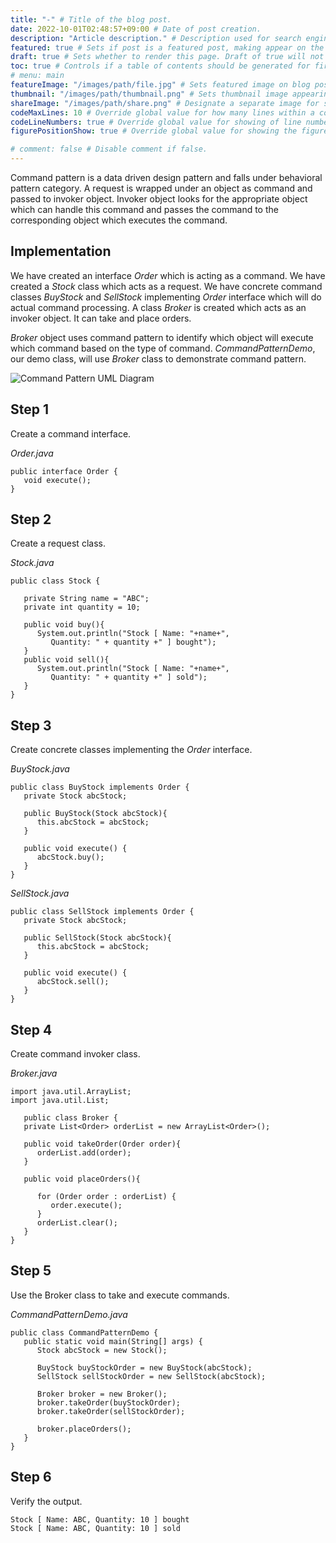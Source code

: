 ```yaml
---
title: "-" # Title of the blog post.
date: 2022-10-01T02:48:57+09:00 # Date of post creation.
description: "Article description." # Description used for search engine.
featured: true # Sets if post is a featured post, making appear on the home page side bar.
draft: true # Sets whether to render this page. Draft of true will not be rendered.
toc: true # Controls if a table of contents should be generated for first-level links automatically.
# menu: main
featureImage: "/images/path/file.jpg" # Sets featured image on blog post.
thumbnail: "/images/path/thumbnail.png" # Sets thumbnail image appearing inside card on homepage.
shareImage: "/images/path/share.png" # Designate a separate image for social media sharing.
codeMaxLines: 10 # Override global value for how many lines within a code block before auto-collapsing.
codeLineNumbers: true # Override global value for showing of line numbers within code block.
figurePositionShow: true # Override global value for showing the figure label.

# comment: false # Disable comment if false.
---
```


  

Command pattern is a data driven design pattern and falls under behavioral pattern category. A request is wrapped under an object as command and passed to invoker object. Invoker object looks for the appropriate object which can handle this command and passes the command to the corresponding object which executes the command.

## Implementation

We have created an interface _Order_ which is acting as a command. We have created a _Stock_ class which acts as a request. We have concrete command classes _BuyStock_ and _SellStock_ implementing _Order_ interface which will do actual command processing. A class _Broker_ is created which acts as an invoker object. It can take and place orders.

_Broker_ object uses command pattern to identify which object will execute which command based on the type of command. _CommandPatternDemo_, our demo class, will use _Broker_ class to demonstrate command pattern.

![Command Pattern UML Diagram](https://www.tutorialspoint.com/design_pattern/images/command_pattern_uml_diagram.jpg)

## Step 1

Create a command interface.

_Order.java_

```
public interface Order {
   void execute();
}
```

## Step 2

Create a request class.

_Stock.java_

```
public class Stock {

   private String name = "ABC";
   private int quantity = 10;

   public void buy(){
      System.out.println("Stock [ Name: "+name+", 
         Quantity: " + quantity +" ] bought");
   }
   public void sell(){
      System.out.println("Stock [ Name: "+name+", 
         Quantity: " + quantity +" ] sold");
   }
}
```

## Step 3

Create concrete classes implementing the _Order_ interface.

_BuyStock.java_

```
public class BuyStock implements Order {
   private Stock abcStock;

   public BuyStock(Stock abcStock){
      this.abcStock = abcStock;
   }

   public void execute() {
      abcStock.buy();
   }
}
```

_SellStock.java_

```
public class SellStock implements Order {
   private Stock abcStock;

   public SellStock(Stock abcStock){
      this.abcStock = abcStock;
   }

   public void execute() {
      abcStock.sell();
   }
}
```

## Step 4

Create command invoker class.

_Broker.java_

```
import java.util.ArrayList;
import java.util.List;

   public class Broker {
   private List<Order> orderList = new ArrayList<Order>(); 

   public void takeOrder(Order order){
      orderList.add(order);
   }

   public void placeOrders(){
   
      for (Order order : orderList) {
         order.execute();
      }
      orderList.clear();
   }
}
```

## Step 5

Use the Broker class to take and execute commands.

_CommandPatternDemo.java_

```
public class CommandPatternDemo {
   public static void main(String[] args) {
      Stock abcStock = new Stock();

      BuyStock buyStockOrder = new BuyStock(abcStock);
      SellStock sellStockOrder = new SellStock(abcStock);

      Broker broker = new Broker();
      broker.takeOrder(buyStockOrder);
      broker.takeOrder(sellStockOrder);

      broker.placeOrders();
   }
}
```

## Step 6

Verify the output.

```
Stock [ Name: ABC, Quantity: 10 ] bought
Stock [ Name: ABC, Quantity: 10 ] sold

```